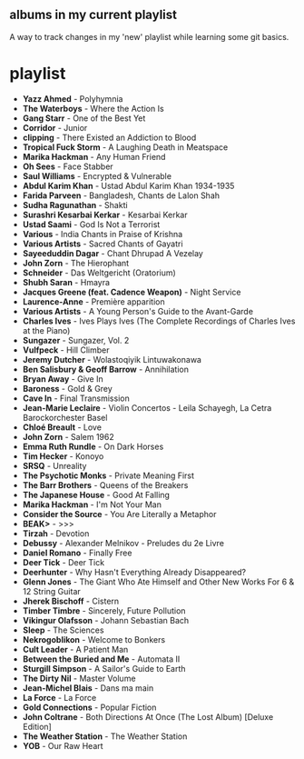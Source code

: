 ## albums in my current playlist

A way to track changes in my 'new' playlist while learning some git basics.

# playlist
- **Yazz Ahmed** - Polyhymnia
- **The Waterboys** - Where the Action Is
- **Gang Starr** - One of the Best Yet
- **Corridor** - Junior
- **clipping** - There Existed an Addiction to Blood
- **Tropical Fuck Storm** - A Laughing Death in Meatspace
- **Marika Hackman** - Any Human Friend
- **Oh Sees** - Face Stabber
- **Saul Williams** - Encrypted & Vulnerable
- **Abdul Karim Khan** - Ustad Abdul Karim Khan 1934-1935
- **Farida Parveen** - Bangladesh, Chants de Lalon Shah
- **Sudha Ragunathan** - Shakti
- **Surashri Kesarbai Kerkar** - Kesarbai Kerkar
- **Ustad Saami** - God Is Not a Terrorist
- **Various** - India Chants in Praise of Krishna
- **Various Artists** - Sacred Chants of Gayatri
- **Sayeeduddin Dagar** - Chant Dhrupad A Vezelay
- **John Zorn** - The Hierophant
- **Schneider** - Das Weltgericht (Oratorium)
- **Shubh Saran** - Hmayra
- **Jacques Greene (feat. Cadence Weapon)** - Night Service
- **Laurence-Anne** - Première apparition
- **Various Artists** - A Young Person's Guide to the Avant-Garde
- **Charles Ives** - Ives Plays Ives (The Complete Recordings of Charles Ives at the Piano)
- **Sungazer** - Sungazer, Vol. 2
- **Vulfpeck** - Hill Climber
- **Jeremy Dutcher** - Wolastoqiyik Lintuwakonawa
- **Ben Salisbury & Geoff Barrow** - Annihilation
- **Bryan Away** - Give In
- **Baroness** - Gold & Grey
- **Cave In** - Final Transmission
- **Jean-Marie Leclaire** - Violin Concertos - Leila Schayegh, La Cetra Barockorchester Basel
- **Chloé Breault** - Love
- **John Zorn** - Salem 1962
- **Emma Ruth Rundle** - On Dark Horses
- **Tim Hecker** - Konoyo
- **SRSQ** - Unreality
- **The Psychotic Monks** - Private Meaning First
- **The Barr Brothers** - Queens of the Breakers
- **The Japanese House** - Good At Falling
- **Marika Hackman** - I'm Not Your Man
- **Consider the Source** - You Are Literally a Metaphor
- **BEAK>** - >>>
- **Tirzah** - Devotion
- **Debussy** - Alexander Melnikov - Preludes du 2e Livre
- **Daniel Romano** - Finally Free
- **Deer Tick** - Deer Tick
- **Deerhunter** - Why Hasn't Everything Already Disappeared?
- **Glenn Jones** - The Giant Who Ate Himself and Other New Works For 6 & 12 String Guitar
- **Jherek Bischoff** - Cistern
- **Timber Timbre** - Sincerely, Future Pollution
- **Vikingur Olafsson** - Johann Sebastian Bach
- **Sleep** - The Sciences
- **Nekrogoblikon** - Welcome to Bonkers
- **Cult Leader** - A Patient Man
- **Between the Buried and Me** - Automata II
- **Sturgill Simpson** - A Sailor's Guide to Earth
- **The Dirty Nil** - Master Volume
- **Jean-Michel Blais** - Dans ma main
- **La Force** - La Force
- **Gold Connections** - Popular Fiction
- **John Coltrane** - Both Directions At Once (The Lost Album) [Deluxe Edition]
- **The Weather Station** - The Weather Station
- **YOB** - Our Raw Heart

